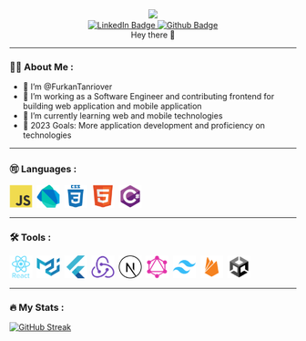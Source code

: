 <div id="header" align="center">
  <img src="https://media4.giphy.com/media/HscDLzkO8EOTmgkhQP/giphy.gif?cid=ecf05e4702hloj223ibloevt3zhi2lrwcxwjsaskbc5hr6z3&rid=giphy.gif&ct=g" width="200"/>
  <div id="badges" pt={2}>
  <a href="https://www.linkedin.com/in/furkan-tanri%C3%B6ver-5ab402191/">
    <img src="https://img.shields.io/badge/LinkedIn-blue?style=for-the-badge&logo=linkedin&logoColor=white" alt="LinkedIn Badge"/>
  </a>
  <a href="https://github.com/FurkanTanriover">
    <img src="https://img.shields.io/badge/Github-white?style=for-the-badge&logo=github&logoColor=black" alt="Github Badge"/>
  </a>
</div>
   Hey there 👋
</div>

---

### 👨‍💻 About Me :
- 👋 I’m @FurkanTanriover
- 👀 I’m working as a Software Engineer and contributing frontend for building web application and mobile application
- 🌱 I’m currently learning web and mobile technologies
- 🚀 2023 Goals: More application development and proficiency on technologies 

---

### 🉑 Languages :
  <img src="https://github.com/devicons/devicon/blob/master/icons/javascript/javascript-original.svg" title="JavaScript" alt="JavaScript" width="40" height="40"/>&nbsp;
    <img src="https://github.com/devicons/devicon/blob/master/icons/dart/dart-original.svg" title="JavaScript" alt="JavaScript" width="40" height="40"/>&nbsp;
      <img src="https://github.com/devicons/devicon/blob/master/icons/css3/css3-plain-wordmark.svg"  title="CSS3" alt="CSS" width="40" height="40"/>&nbsp;
  <img src="https://github.com/devicons/devicon/blob/master/icons/html5/html5-original.svg" title="HTML5" alt="HTML" width="40" height="40"/>&nbsp;
  <img src="https://github.com/devicons/devicon/blob/master/icons/csharp/csharp-original.svg" title="JavaScript" alt="JavaScript" width="40" height="40"/>&nbsp;

---

### :hammer_and_wrench: Tools :
<div>
  <img src="https://github.com/devicons/devicon/blob/master/icons/react/react-original-wordmark.svg" title="React" alt="React" width="40" height="40"/>&nbsp;
  <img src="https://github.com/devicons/devicon/blob/master/icons/materialui/materialui-original.svg" title="Material UI" alt="Material UI" width="40" height="40"/>&nbsp;
  <img src="https://github.com/devicons/devicon/blob/master/icons/flutter/flutter-original.svg" title="Flutter" alt="Flutter" width="40" height="40"/>&nbsp;
  <img src="https://github.com/devicons/devicon/blob/master/icons/redux/redux-original.svg" title="Redux" alt="Redux " width="40" height="40"/>&nbsp;
   <img src="https://github.com/devicons/devicon/blob/master/icons/nextjs/nextjs-line.svg" title="Nextjs" alt="Nextjs" width="40" height="40"/>&nbsp;
   <img src="https://github.com/devicons/devicon/blob/master/icons/graphql/graphql-plain.svg" title="Graphql" alt="Graphql" width="40" height="40"/>&nbsp;
     <img src="https://github.com/devicons/devicon/blob/master/icons/tailwindcss/tailwindcss-plain.svg" title="TailwindCSS" alt="TailwindCSS" width="40" height="40"/>&nbsp;
     <img src="https://github.com/devicons/devicon/blob/master/icons/firebase/firebase-plain.svg" title="Firebase" alt="Firebase" width="40" height="40"/>&nbsp;
       <img src="https://github.com/devicons/devicon/blob/master/icons/unity/unity-original.svg" title="Unity" color="white"  alt="Unity" width="40" height="40"/>&nbsp;
  
  ---

### :fire: My Stats :
  
 [![GitHub Streak](http://github-readme-streak-stats.herokuapp.com?user=FurkanTanriover&theme=dark&background=000000)](https://git.io/streak-stats)







<!---
FurkanTanriover/FurkanTanriover is a ✨ special ✨ repository because its `README.md` (this file) appears on your GitHub profile.
You can click the Preview link to take a look at your changes.
--->
